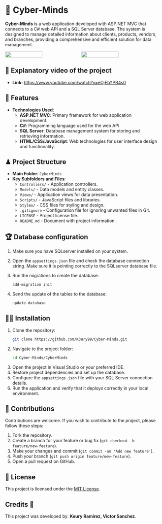 # 🚀 Cyber-Minds
**Cyber-Minds** is a web application developed with ASP.NET MVC that connects to a C# web API and a SQL Server database. The system is designed to manage detailed information about clients, products, vendors, and branches, providing a comprehensive and efficient solution for data management.

<div style="display: flex;">
  <img src="https://github.com/user-attachments/assets/20924698-5290-4fe7-a5ae-041e02eb00d9" width="49%"></img>
  <img src="https://github.com/user-attachments/assets/bdd3ce65-ca9e-4b09-b324-634cab42d6bf" width="49%"></img>
</div>

## 🎥 Explanatory video of the project
- **Link:** https://www.youtube.com/watch?v=eOjEbYPB4s0

## 🔗 Features
- **Technologies Used**:
  - **ASP.NET MVC**: Primary framework for web application development.
  - **C#**: Programming language used for the web API.
  - **SQL Server**: Database management system for storing and retrieving information.
  - **HTML/CSS/JavaScript**: Web technologies for user interface design and functionality.

## ♟ Project Structure
- **Main Folder**: `CyberMinds`
- **Key Subfolders and Files**:
  - `Controllers/` - Application controllers.
  - `Models/` - Data models and entity classes.
  - `Views/` - Application views for data presentation.
  - `Scripts/` - JavaScript files and libraries.
  - `Styles/` - CSS files for styling and design.
  - `.gitignore` - Configuration file for ignoring unwanted files in Git.
  - `LICENSE` - Project license file.
  - `README.md` - Document with project information.

## 🏆 Database configuration

1. Make sure you have SQLserver installed on your system.

2. Open the `appsettings.json` file and check the database connection string. Make sure it is pointing correctly to the SQLserver database file.

3. Run the migrations to create the database:
    ```bash
    add-migration init
    ```
3. Send the update of the tables to the database:
    ```bash
    update-database
    ```
## 🐱‍👤 Installation
1. Clone the repository:
    ```bash
    git clone https://github.com/K3ury99/Cyber-Minds.git
    ```
2. Navigate to the project folder:
    ```bash
    cd Cyber-Minds/CyberMinds
    ```
3. Open the project in Visual Studio or your preferred IDE.
4. Restore project dependencies and set up the database.
5. Configure the `appsettings.json` file with your SQL Server connection details.
6. Run the application and verify that it deploys correctly in your local environment.

## 💎 Contributions
Contributions are welcome. If you wish to contribute to the project, please follow these steps:
1. Fork the repository.
2. Create a branch for your feature or bug fix (`git checkout -b feature/new-feature`).
3. Make your changes and commit (`git commit -am 'Add new feature'`).
4. Push your branch (`git push origin feature/new-feature`).
5. Open a pull request on GitHub.

## 📔 License
This project is licensed under the [MIT License](./LICENSE).

## Credits 🎉

This project was developed by: **Keury Ramírez, Victor Sanchez**.
